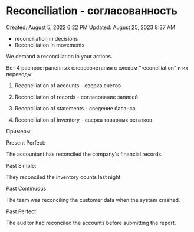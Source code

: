 # Reconciliation - согласованность

Created: August 5, 2022 6:22 PM
Updated: August 25, 2023 8:37 AM

- reconciliation in decisions
- Reconciliation in movements

We demand a reconciliation in your actions.

Вот 4 распространенных словосочетания с словом "reconciliation" и их переводы:

1. Reconciliation of accounts - сверка счетов

2. Reconciliation of records - согласование записей

3. Reconciliation of statements - сведение баланса

4. Reconciliation of inventory - сверка товарных остатков

Примеры:

Present Perfect:

The accountant has reconciled the company's financial records.

Past Simple:

They reconciled the inventory counts last night.

Past Continuous:

The team was reconciling the customer data when the system crashed.

Past Perfect:

The auditor had reconciled the accounts before submitting the report.